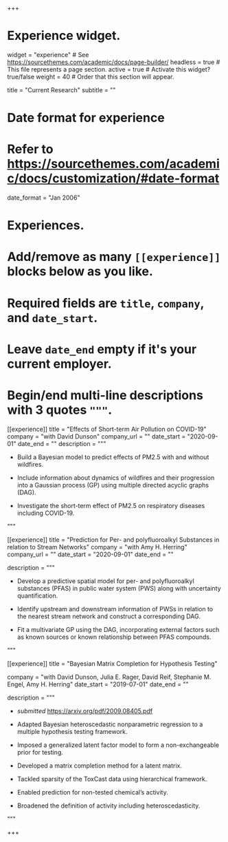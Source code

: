 +++
# Experience widget.
widget = "experience"  # See https://sourcethemes.com/academic/docs/page-builder/
headless = true  # This file represents a page section.
active = true  # Activate this widget? true/false
weight = 40  # Order that this section will appear.

title = "Current Research"
subtitle = ""

# Date format for experience
#   Refer to https://sourcethemes.com/academic/docs/customization/#date-format
date_format = "Jan 2006"

# Experiences.
#   Add/remove as many `[[experience]]` blocks below as you like.
#   Required fields are `title`, `company`, and `date_start`.
#   Leave `date_end` empty if it's your current employer.
#   Begin/end multi-line descriptions with 3 quotes `"""`.
[[experience]]
  title = "Effects of Short-term Air Pollution on COVID-19"
  company = "with David Dunson"
  company_url = ""
  date_start = "2020-09-01"
  date_end = ""
  description = """ 

* Build a Bayesian model to predict effects of PM2.5 with and without wildfires.

* Include information about dynamics of wildfires and their progression into a Gaussian process (GP) using multiple directed acyclic graphs (DAG). 

* Investigate the short-term effect of PM2.5 on respiratory diseases including COVID-19.

"""

[[experience]]
  title = "Prediction for Per- and polyfluoroalkyl Substances in relation to Stream Networks"
  company = "with Amy H. Herring"
  company_url = ""
  date_start = "2020-09-01"
  date_end = ""

description = """

* Develop a predictive spatial model for per- and polyfluoroalkyl substances (PFAS) in public water system (PWS) along with uncertainty quantification. 

* Identify upstream and downstream information of PWSs in relation to the nearest stream network and construct a corresponding DAG.

* Fit a multivariate GP using the DAG, incorporating external factors such as known sources or known relationship between PFAS compounds.        

"""

[[experience]]
  title = "Bayesian Matrix Completion for Hypothesis Testing"

company = "with David Dunson, Julia E. Rager, David Reif, Stephanie M. Engel, Amy H. Herring"
  date_start = "2019-07-01"
  date_end = ""

description = """

* *submitted*  https://arxiv.org/pdf/2009.08405.pdf

* Adapted Bayesian heteroscedastic nonparametric regression to a multiple hypothesis testing framework.  
* Imposed a generalized latent factor model to form a non-exchangeable prior for testing. 
* Developed a matrix completion method for a latent matrix. 
* Tackled sparsity of the ToxCast data using hierarchical framework. 
* Enabled prediction for non-tested chemical’s activity. 
* Broadened the definition of activity including heteroscedasticity. 

"""

+++